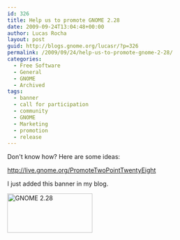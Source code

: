 ```yaml
---
id: 326
title: Help us to promote GNOME 2.28
date: 2009-09-24T13:04:48+00:00
author: Lucas Rocha
layout: post
guid: http://blogs.gnome.org/lucasr/?p=326
permalink: /2009/09/24/help-us-to-promote-gnome-2-28/
categories:
  - Free Software
  - General
  - GNOME
  - Archived
tags:
  - banner
  - call for participation
  - community
  - GNOME
  - Marketing
  - promotion
  - release
---
```

Don't know how? Here are some ideas:

<http://live.gnome.org/PromoteTwoPointTwentyEight>

I just added this banner in my blog.

<img class="alignleft size-full wp-image-329" title="GNOME 2.28" src="http://www.lucasr.org/wp-content/uploads/2009/09/made-to-share-195x90.png" alt="GNOME 2.28" width="195" height="90" />
